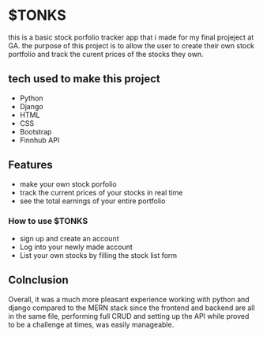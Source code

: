 # $TONKS

this is a basic stock porfolio tracker app that i made for my final projeject at GA. the purpose of this project is to allow the user to create their own stock portfolio and track the curent prices of the stocks they own.



## tech used to make this project
- Python
- Django
- HTML
- CSS
- Bootstrap
- Finnhub API




## Features
- make your own stock porfolio
- track the current prices of your stocks in real time
- see the total earnings of your entire portfolio


### How to use $TONKS
- sign up and create an account
- Log into your newly made account
- List your own stocks by filling the stock list form 



## Colnclusion
Overall, it was a much more pleasant experience working with python and django compared to the MERN stack since the frontend and backend are all in the same file, performing full CRUD and setting up the API while proved to be a challenge at times, was easily manageable.





